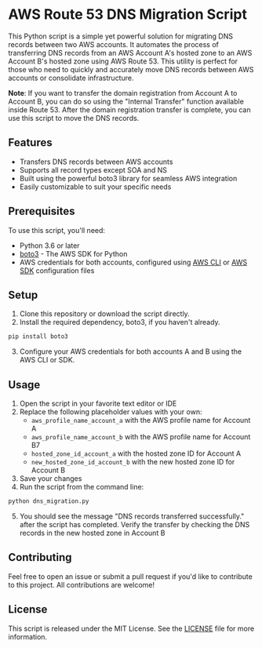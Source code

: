 # AWS Route 53 DNS Migration Script

This Python script is a simple yet powerful solution for migrating DNS records between two AWS accounts. 
It automates the process of transferring DNS records from an AWS Account A's hosted zone to an AWS Account B's 
hosted zone using AWS Route 53. This utility is perfect for those who need to quickly and accurately move DNS 
records between AWS accounts or consolidate infrastructure.

**Note**: If you want to transfer the domain registration from Account A to Account B, you can do so using the 
"Internal Transfer" function available inside Route 53. After the domain registration transfer is complete,
you can use this script to move the DNS records.

## Features

* Transfers DNS records between AWS accounts
* Supports all record types except SOA and NS
* Built using the powerful boto3 library for seamless AWS integration
* Easily customizable to suit your specific needs

## Prerequisites

To use this script, you'll need:

* Python 3.6 or later
* [boto3](https://boto3.amazonaws.com/v1/documentation/api/latest/index.html) - The AWS SDK for Python
* AWS credentials for both accounts, configured using [AWS CLI](https://aws.amazon.com/cli/) or [AWS SDK](https://aws.amazon.com/sdk-for-python/) configuration files

## Setup

1. Clone this repository or download the script directly.
2. Install the required dependency, boto3, if you haven't already.

```bash
pip install boto3
```

3. Configure your AWS credentials for both accounts A and B using the AWS CLI or SDK.

## Usage

1. Open the script in your favorite text editor or IDE
2. Replace the following placeholder values with your own:
   * `aws_profile_name_account_a` with the AWS profile name for Account A
   * `aws_profile_name_account_b` with the AWS profile name for Account B7
   * `hosted_zone_id_account_a` with the hosted zone ID for Account A
   * `new_hosted_zone_id_account_b` with the new hosted zone ID for Account B
3. Save your changes
4. Run the script from the command line:

```bash
python dns_migration.py
```
 5. You should see the message "DNS records transferred successfully." after the script has completed. 
Verify the transfer by checking the DNS records in the new hosted zone in Account B

## Contributing

Feel free to open an issue or submit a pull request if you'd like to contribute to this project. All contributions are welcome!

## License

This script is released under the MIT License. See the [LICENSE](https://chat.openai.com/LICENSE) file for more information.

